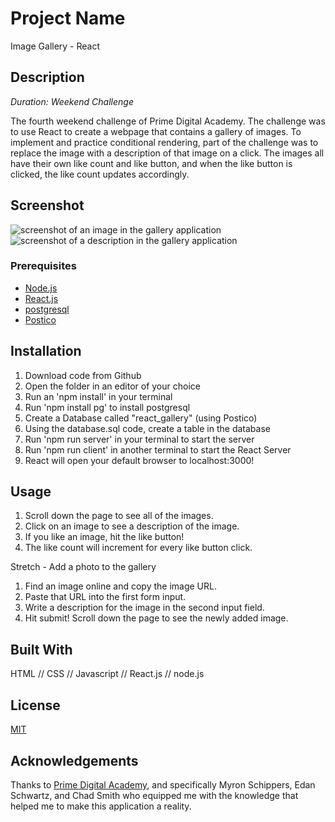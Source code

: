 # Project Name

Image Gallery - React

## Description

_Duration: Weekend Challenge_

The fourth weekend challenge of Prime Digital Academy. The challenge was to use React to create a webpage that contains a gallery of images. To implement and practice conditional rendering, part of the challenge was to replace the image with a description of that image on a click. The images all have their own like count and like button, and when the like button is clicked, the like count updates accordingly. 

## Screenshot

![screenshot of an image in the gallery application](./public/images/image_screenshot.png)
![screenshot of a description in the gallery application](./public/images/description_screenshot.png)


### Prerequisites

- [Node.js](https://nodejs.org/en/)
- [React.js](https://reactjs.org/)
- [postgresql](https://www.postgresql.org/)
- [Postico](https://eggerapps.at/postico/)

## Installation

1. Download code from Github
2. Open the folder in an editor of your choice
3. Run an 'npm install' in your terminal
4. Run 'npm install pg' to install postgresql
5. Create a Database called "react_gallery" (using Postico)
6. Using the database.sql code, create a table in the database
7. Run 'npm run server' in your terminal to start the server
8. Run 'npm run client' in another terminal to start the React Server
9. React will open your default browser to localhost:3000!

## Usage

1. Scroll down the page to see all of the images.
2. Click on an image to see a description of the image.
2. If you like an image, hit the like button!
4. The like count will increment for every like button click.

Stretch - Add a photo to the gallery

1. Find an image online and copy the image URL.
2. Paste that URL into the first form input.
3. Write a description for the image in the second input field.
4. Hit submit! Scroll down the page to see the newly added image. 


## Built With

HTML // CSS // Javascript // React.js // node.js 

## License

[MIT](https://choosealicense.com/licenses/mit/)

## Acknowledgements

Thanks to [Prime Digital Academy](www.primeacademy.io), and specifically Myron Schippers, Edan Schwartz, and Chad Smith who equipped me with the knowledge that helped me to make this application a reality.
